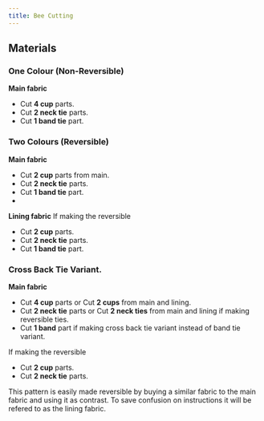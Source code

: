 ```yaml
---
title: Bee Cutting
---
```


## Materials
### One Colour (Non-Reversible)

**Main fabric**
   - Cut **4 cup** parts.
   - Cut **2 neck tie** parts.
   - Cut **1 band tie** part.

### Two Colours (Reversible)

**Main fabric**
   - Cut **2 cup** parts from main.
   - Cut **2 neck tie** parts.
   - Cut **1 band tie** part.
   - 
**Lining fabric**
 If making the reversible
   - Cut **2 cup** parts.
   - Cut **2 neck tie** parts.
   - Cut **1 band tie** part.

### Cross Back Tie Variant.

 **Main fabric**
 
   - Cut **4 cup** parts or Cut **2 cups** from main and lining.
   - Cut **2 neck tie** parts or Cut **2 neck ties** from main and lining if making reversible ties.
   - Cut **1 band** part if making cross back tie variant instead of band tie variant.
 
 If making the reversible
   - Cut **2 cup** parts.
   - Cut **2 neck tie** parts.

<Note>

This pattern is easily made reversible by buying a similar fabric to the main fabric and using it as contrast. To save confusion on instructions it will be refered to as the lining fabric.

</Note>
